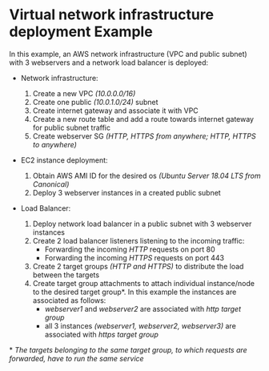 # Virtual network infrastructure deployment Example
In this example, an AWS network infrastructure (VPC and public subnet) with 3 webservers and a network load balancer is deployed:

- Network infrastructure:
    1. Create a new VPC *(10.0.0.0/16)*
    2. Create one public *(10.0.1.0/24)* subnet
    3. Create internet gateway and associate it with VPC
    4. Create a new route table and add a route towards internet gateway for public subnet traffic
    5. Create webserver SG *(HTTP, HTTPS from anywhere; HTTP, HTTPS to anywhere)*

- EC2 instance deployment:
    1. Obtain AWS AMI ID for the desired os *(Ubuntu Server 18.04 LTS from Canonical)*
    2. Deploy 3 webserver instances in a created public subnet

- Load Balancer:
    1. Deploy network load balancer in a public subnet with 3 webserver instances
    2. Create 2 load balancer listeners listening to the incoming traffic:
        - Forwarding the incoming *HTTP* requests on port 80
        - Forwarding the incoming *HTTPS* requests on port 443
    3. Create 2 target groups *(HTTP and HTTPS)* to distribute the load between the targets
    4. Create target group attachments to attach individual instance/node to the desired target group*. In this example the instances are associated as follows:
        - *webserver1* and *webserver2* are associated with *http target group*
        - all 3 instances *(webserver1, webserver2, webserver3)* are associated with *https target group* 

\* *The targets belonging to the same target group, to which requests are forwarded, have to run the same service*

